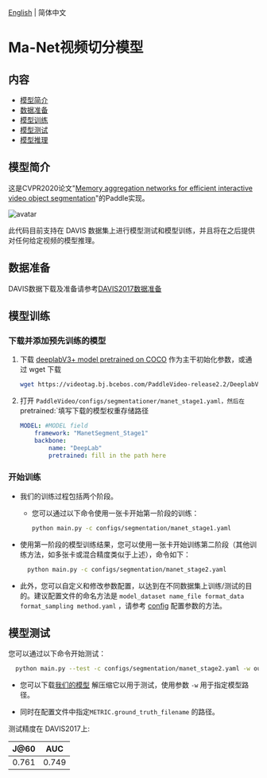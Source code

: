 [English](../../../en/model_zoo/segmentation/manet.md) | 简体中文

# Ma-Net视频切分模型

## 内容

- [模型简介](#模型简介)
- [数据准备](#数据准备)
- [模型训练](#模型训练)
- [模型测试](#模型测试)
- [模型推理](#模型推理)




## 模型简介

这是CVPR2020论文"[Memory aggregation networks for efficient interactive video object segmentation](https://arxiv.org/abs/2003.13246)"的Paddle实现。

![avatar](../../../images/1836-teaser.gif)

此代码目前支持在 DAVIS 数据集上进行模型测试和模型训练，并且将在之后提供对任何给定视频的模型推理。


## 数据准备

DAVIS数据下载及准备请参考[DAVIS2017数据准备](../../dataset/DAVIS2017.md)


## 模型训练

### 下载并添加预先训练的模型

1. 下载  [deeplabV3+ model pretrained on COCO](https://videotag.bj.bcebos.com/PaddleVideo-release2.2/DeeplabV3_coco.pdparams) 作为主干初始化参数，或通过 wget 下载

   ```bash
   wget https://videotag.bj.bcebos.com/PaddleVideo-release2.2/DeeplabV3_coco.pdparams
   ```

2. 打开 `PaddleVideo/configs/segmentationer/manet_stage1.yaml，然后在`pretrained:`填写下载的模型权重存储路径

   ```yaml
   MODEL: #MODEL field
       framework: "ManetSegment_Stage1"
       backbone:
           name: "DeepLab"
           pretrained: fill in the path here
   ```

### 开始训练

- 我们的训练过程包括两个阶段。

  - 您可以通过以下命令使用一张卡开始第一阶段的训练：

    ```bash
    python main.py -c configs/segmentation/manet_stage1.yaml
    ```

- 使用第一阶段的模型训练结果，您可以使用一张卡开始训练第二阶段（其他训练方法，如多张卡或混合精度类似于上述），命令如下：

  ```bash
    python main.py -c configs/segmentation/manet_stage2.yaml
  ```

- 此外，您可以自定义和修改参数配置，以达到在不同数据集上训练/测试的目的。建议配置文件的命名方法是 `model_dataset name_file format_data format_sampling method.yaml` ，请参考 [config](../../tutorials/config.md) 配置参数的方法。




## 模型测试

您可以通过以下命令开始测试：

  ```bash
    python main.py --test -c configs/segmentation/manet_stage2.yaml -w output/ManetSegment_Stage2/ManetSegment_Stage2_step_100001.pdparams  
  ```

- 您可以下载[我们的模型](https://videotag.bj.bcebos.com/PaddleVideo-release2.2/MANet_davis2017.pdparams) 解压缩它以用于测试，使用参数 `-w` 用于指定模型路径。

- 同时在配置文件中指定`METRIC.ground_truth_filename` 的路径。


测试精度在 DAVIS2017上:

| J@60  |  AUC  |
| :---: | :---: |
| 0.761 | 0.749 |
